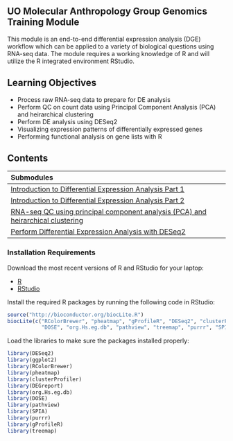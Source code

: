 ## UO Molecular Anthropology Group Genomics Training Module

This module is an end-to-end differential expression analysis (DGE) workflow which can be applied to a variety of biological questions using RNA-seq data. The module requires a working knowledge of R and will utilize the R integrated environment RStudio.

## Learning Objectives

- Process raw RNA-seq data to prepare for DE analysis
- Perform QC on count data using Principal Component Analysis (PCA) and heirarchical clustering
- Perform DE analysis using DESeq2
- Visualizing expression patterns of differentially expressed genes
- Performing functional analysis on gene lists with R

## Contents

| Submodules            | 
|:------------------------|
|[Introduction to Differential Expression Analysis Part 1](Submodule/Intro_DE_pt1.md)
|[Introduction to Differential Expression Analysis Part 2](Submodule/Intro_DE_pt2.md)
|[RNA-seq QC using principal component analysis (PCA) and heirarchical clustering](Submodule/QC_sample_clustering.md)
|[Perform Differential Expression Analysis with DESeq2](Submodule/Perform_DE_analysis.md)

### Installation Requirements
Download the most recent versions of R and RStudio for your laptop:

 - [R](http://lib.stat.cmu.edu/R/CRAN/) 
 - [RStudio](https://www.rstudio.com/products/rstudio/download/#download)
 
Install the required R packages by running the following code in RStudio:

```r
source("http://bioconductor.org/biocLite.R") 
biocLite(c("RColorBrewer", "pheatmap", "gProfileR", "DESeq2", "clusterProfiler", 
           "DOSE", "org.Hs.eg.db", "pathview", "treemap", "purrr", "SPIA", "DEGreport"))
```

Load the libraries to make sure the packages installed properly:

```r
library(DESeq2)
library(ggplot2)
library(RColorBrewer)
library(pheatmap)
library(clusterProfiler)
library(DEGreport)
library(org.Hs.eg.db)
library(DOSE)
library(pathview)
library(SPIA)
library(purrr)
library(gProfileR)
library(treemap)
```
